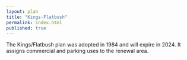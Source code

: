 ```yaml
---
layout: plan
title: "Kings-Flatbush"
permalink: index.html
published: true
---
```


The Kings/Flatbush plan was adopted in 1984 and will expire in 2024. It assigns commercial and parking uses to the renewal area.
